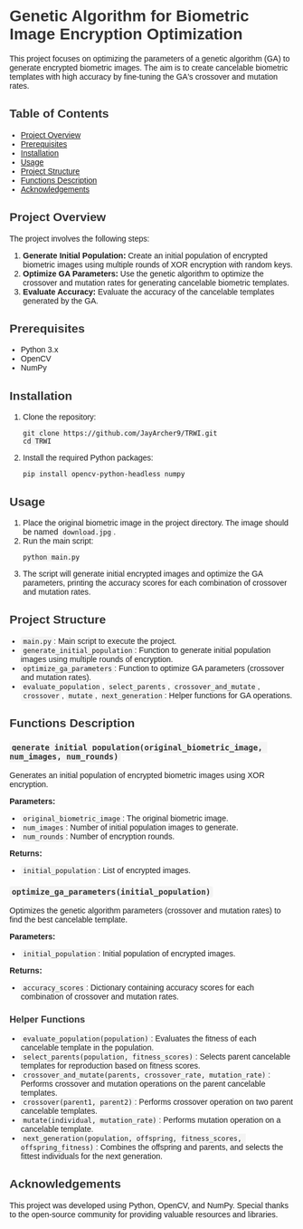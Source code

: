 <!DOCTYPE html>
<html lang="en">
<head>
    <meta charset="UTF-8">
    <meta name="viewport" content="width=device-width, initial-scale=1.0">
    <title>Genetic Algorithm for Biometric Image Encryption Optimization</title>
    <style>
        body {
            font-family: Arial, sans-serif;
            margin: 0;
            padding: 20px;
        }
        h1, h2, h3, h4 {
            color: #333;
        }
        ul {
            padding-left: 20px;
        }
        code {
            background-color: #f4f4f4;
            padding: 2px 4px;
            border-radius: 4px;
        }
    </style>
</head>
<body>
    <h1>Genetic Algorithm for Biometric Image Encryption Optimization</h1>
    <p>This project focuses on optimizing the parameters of a genetic algorithm (GA) to generate encrypted biometric images. The aim is to create cancelable biometric templates with high accuracy by fine-tuning the GA's crossover and mutation rates.</p>
    <h2>Table of Contents</h2>
    <ul>
        <li><a href="#project-overview">Project Overview</a></li>
        <li><a href="#prerequisites">Prerequisites</a></li>
        <li><a href="#installation">Installation</a></li>
        <li><a href="#usage">Usage</a></li>
        <li><a href="#project-structure">Project Structure</a></li>
        <li><a href="#functions-description">Functions Description</a></li>
        <li><a href="#acknowledgements">Acknowledgements</a></li>
    </ul>
    <h2 id="project-overview">Project Overview</h2>
    <p>The project involves the following steps:</p>
    <ol>
        <li><strong>Generate Initial Population:</strong> Create an initial population of encrypted biometric images using multiple rounds of XOR encryption with random keys.</li>
        <li><strong>Optimize GA Parameters:</strong> Use the genetic algorithm to optimize the crossover and mutation rates for generating cancelable biometric templates.</li>
        <li><strong>Evaluate Accuracy:</strong> Evaluate the accuracy of the cancelable templates generated by the GA.</li>
    </ol>
    <h2 id="prerequisites">Prerequisites</h2>
    <ul>
        <li>Python 3.x</li>
        <li>OpenCV</li>
        <li>NumPy</li>
    </ul>
    <h2 id="installation">Installation</h2>
    <ol>
        <li>Clone the repository:
            <pre><code>git clone https://github.com/JayArcher9/TRWI.git
cd TRWI</code></pre>
        </li>
        <li>Install the required Python packages:
            <pre><code>pip install opencv-python-headless numpy</code></pre>
        </li>
    </ol>
    <h2 id="usage">Usage</h2>
    <ol>
        <li>Place the original biometric image in the project directory. The image should be named <code>download.jpg</code>.</li>
        <li>Run the main script:
            <pre><code>python main.py</code></pre>
        </li>
        <li>The script will generate initial encrypted images and optimize the GA parameters, printing the accuracy scores for each combination of crossover and mutation rates.</li>
    </ol>
    <h2 id="project-structure">Project Structure</h2>
    <ul>
        <li><code>main.py</code>: Main script to execute the project.</li>
        <li><code>generate_initial_population</code>: Function to generate initial population images using multiple rounds of encryption.</li>
        <li><code>optimize_ga_parameters</code>: Function to optimize GA parameters (crossover and mutation rates).</li>
        <li><code>evaluate_population</code>, <code>select_parents</code>, <code>crossover_and_mutate</code>, <code>crossover</code>, <code>mutate</code>, <code>next_generation</code>: Helper functions for GA operations.</li>
    </ul>
    <h2 id="functions-description">Functions Description</h2>
    <h3><code>generate_initial_population(original_biometric_image, num_images, num_rounds)</code></h3>
    <p>Generates an initial population of encrypted biometric images using XOR encryption.</p>
    <p><strong>Parameters:</strong></p>
    <ul>
        <li><code>original_biometric_image</code>: The original biometric image.</li>
        <li><code>num_images</code>: Number of initial population images to generate.</li>
        <li><code>num_rounds</code>: Number of encryption rounds.</li>
    </ul>
    <p><strong>Returns:</strong></p>
    <ul>
        <li><code>initial_population</code>: List of encrypted images.</li>
    </ul>
    <h3><code>optimize_ga_parameters(initial_population)</code></h3>
    <p>Optimizes the genetic algorithm parameters (crossover and mutation rates) to find the best cancelable template.</p>
    <p><strong>Parameters:</strong></p>
    <ul>
        <li><code>initial_population</code>: Initial population of encrypted images.</li>
    </ul>
    <p><strong>Returns:</strong></p>
    <ul>
        <li><code>accuracy_scores</code>: Dictionary containing accuracy scores for each combination of crossover and mutation rates.</li>
    </ul>
    <h3>Helper Functions</h3>
    <ul>
        <li><code>evaluate_population(population)</code>: Evaluates the fitness of each cancelable template in the population.</li>
        <li><code>select_parents(population, fitness_scores)</code>: Selects parent cancelable templates for reproduction based on fitness scores.</li>
        <li><code>crossover_and_mutate(parents, crossover_rate, mutation_rate)</code>: Performs crossover and mutation operations on the parent cancelable templates.</li>
        <li><code>crossover(parent1, parent2)</code>: Performs crossover operation on two parent cancelable templates.</li>
        <li><code>mutate(individual, mutation_rate)</code>: Performs mutation operation on a cancelable template.</li>
        <li><code>next_generation(population, offspring, fitness_scores, offspring_fitness)</code>: Combines the offspring and parents, and selects the fittest individuals for the next generation.</li>
    </ul>
    <h2 id="acknowledgements">Acknowledgements</h2>
    <p>This project was developed using Python, OpenCV, and NumPy. Special thanks to the open-source community for providing valuable resources and libraries.</p>
</body>
</html>
